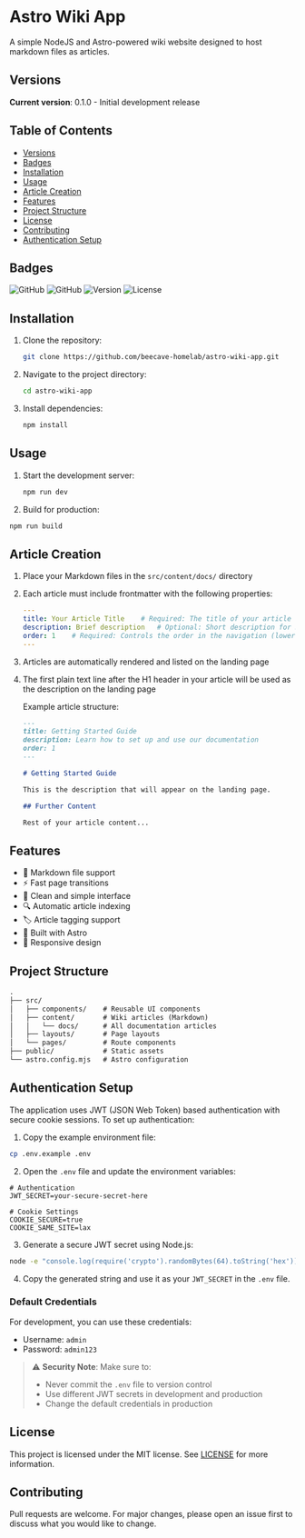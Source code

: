 # Astro Wiki App

A simple NodeJS and Astro-powered wiki website designed to host markdown files as articles.

## Versions

**Current version**: 0.1.0 - Initial development release

## Table of Contents

- [Versions](#versions)
- [Badges](#badges)
- [Installation](#installation)
- [Usage](#usage)
- [Article Creation](#article-creation)
- [Features](#features)
- [Project Structure](#project-structure)
- [License](#license)
- [Contributing](#contributing)
- [Authentication Setup](#authentication-setup)

## Badges

![GitHub](https://img.shields.io/badge/framework-Astro-orange)
![GitHub](https://img.shields.io/badge/runtime-Node.js-green)
![Version](https://img.shields.io/badge/version-0.1.0-blue)
![License](https://img.shields.io/badge/license-MIT-yellow)

## Installation

1. Clone the repository:

    ```bash
    git clone https://github.com/beecave-homelab/astro-wiki-app.git
    ```

2. Navigate to the project directory:

    ```bash
    cd astro-wiki-app
    ```

3. Install dependencies:

    ```bash
    npm install
    ```

## Usage

1. Start the development server:

    ```bash
    npm run dev
    ```

2. Build for production:

```bash
npm run build
```

## Article Creation

1. Place your Markdown files in the `src/content/docs/` directory

2. Each article must include frontmatter with the following properties:

    ```yaml
    ---
    title: Your Article Title    # Required: The title of your article
    description: Brief description   # Optional: Short description for SEO
    order: 1    # Required: Controls the order in the navigation (lower numbers first)
    ---
    ```

3. Articles are automatically rendered and listed on the landing page

4. The first plain text line after the H1 header in your article will be used as the description on the landing page

    Example article structure:

    ```markdown
    ---
    title: Getting Started Guide
    description: Learn how to set up and use our documentation
    order: 1
    ---

    # Getting Started Guide

    This is the description that will appear on the landing page.

    ## Further Content

    Rest of your article content...
    ```

## Features

- 📝 Markdown file support
- ⚡ Fast page transitions
- 🎨 Clean and simple interface
- 🔍 Automatic article indexing
- 🏷️ Article tagging support
- 🚀 Built with Astro
- 📱 Responsive design

## Project Structure

```markdown
.
├── src/
│   ├── components/    # Reusable UI components
│   ├── content/       # Wiki articles (Markdown)
│   │   └── docs/      # All documentation articles
│   ├── layouts/       # Page layouts
│   └── pages/         # Route components
├── public/            # Static assets
└── astro.config.mjs   # Astro configuration
```

## Authentication Setup

The application uses JWT (JSON Web Token) based authentication with secure cookie sessions. To set up authentication:

1. Copy the example environment file:
```bash
cp .env.example .env
```

2. Open the `.env` file and update the environment variables:
```env
# Authentication
JWT_SECRET=your-secure-secret-here

# Cookie Settings
COOKIE_SECURE=true
COOKIE_SAME_SITE=lax
```

3. Generate a secure JWT secret using Node.js:
```bash
node -e "console.log(require('crypto').randomBytes(64).toString('hex'))"
```

4. Copy the generated string and use it as your `JWT_SECRET` in the `.env` file.

### Default Credentials
For development, you can use these credentials:
- Username: `admin`
- Password: `admin123`

> ⚠️ **Security Note**: Make sure to:
> - Never commit the `.env` file to version control
> - Use different JWT secrets in development and production
> - Change the default credentials in production

## License

This project is licensed under the MIT license. See [LICENSE](LICENSE) for more information.

## Contributing

Pull requests are welcome. For major changes, please open an issue first to discuss what you would like to change.
